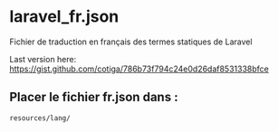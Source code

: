 # laravel_fr.json
Fichier de traduction en français des termes statiques de Laravel

Last version here:
https://gist.github.com/cotiga/786b73f794c24e0d26daf8531338bfce

## Placer le fichier fr.json dans :
`resources/lang/`
